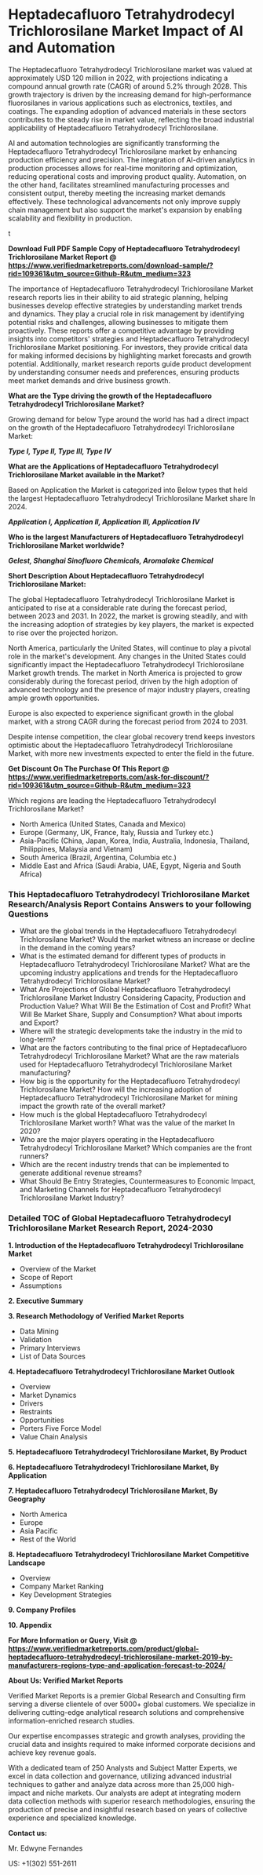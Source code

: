 <meta name="title" content="Global Heptadecafluoro Tetrahydrodecyl Trichlorosilane Market Impact of AI and Automation"><meta name="description" content="The Heptadecafluoro Tetrahydrodecyl Trichlorosilane market was valued at approximately USD 120 million in 2022, with projections indicating a compound annual growth ra"><meta name="title" content="Heptadecafluoro Tetrahydrodecyl Trichlorosilane Market Size, Share, Scope, Trends, Growth, Opportunities, Analysis, Forecast"><h1>Heptadecafluoro Tetrahydrodecyl Trichlorosilane Market Impact of AI and Automation</h1><p>The Heptadecafluoro Tetrahydrodecyl Trichlorosilane market was valued at approximately USD 120 million in 2022, with projections indicating a compound annual growth rate (CAGR) of around 5.2% through 2028. This growth trajectory is driven by the increasing demand for high-performance fluorosilanes in various applications such as electronics, textiles, and coatings. The expanding adoption of advanced materials in these sectors contributes to the steady rise in market value, reflecting the broad industrial applicability of Heptadecafluoro Tetrahydrodecyl Trichlorosilane.</p><p>AI and automation technologies are significantly transforming the Heptadecafluoro Tetrahydrodecyl Trichlorosilane market by enhancing production efficiency and precision. The integration of AI-driven analytics in production processes allows for real-time monitoring and optimization, reducing operational costs and improving product quality. Automation, on the other hand, facilitates streamlined manufacturing processes and consistent output, thereby meeting the increasing market demands effectively. These technological advancements not only improve supply chain management but also support the market's expansion by enabling scalability and flexibility in production.</p>t</p><p id="" class=""><strong>Download Full PDF Sample Copy of Heptadecafluoro Tetrahydrodecyl Trichlorosilane Market Report @ <a href="https://www.verifiedmarketreports.com/download-sample/?rid=109361&utm_source=Github-R&utm_medium=323" target="_blank">https://www.verifiedmarketreports.com/download-sample/?rid=109361&utm_source=Github-R&utm_medium=323</a></strong></p><p>The importance of&nbsp;Heptadecafluoro Tetrahydrodecyl Trichlorosilane Market research reports lies in their ability to aid strategic planning, helping businesses develop effective strategies by understanding market trends and dynamics. They play a crucial role in risk management by identifying potential risks and challenges, allowing businesses to mitigate them proactively. These reports offer a competitive advantage by providing insights into competitors' strategies and Heptadecafluoro Tetrahydrodecyl Trichlorosilane Market positioning. For investors, they provide critical data for making informed decisions by highlighting market forecasts and growth potential. Additionally, market research reports guide product development by understanding consumer needs and preferences, ensuring products meet market demands and drive business growth.</p><p><strong>What are the&nbsp;Type driving the growth of the Heptadecafluoro Tetrahydrodecyl Trichlorosilane Market?</strong></p><p id="" class="">Growing demand for below Type around the world has had a direct impact on the growth of the Heptadecafluoro Tetrahydrodecyl Trichlorosilane Market:</p><em><strong>Type I, Type II, Type III, Type IV</strong></em></p><strong>What are the&nbsp;Applications&nbsp;of Heptadecafluoro Tetrahydrodecyl Trichlorosilane Market available in the Market?</strong></p><p id="" class="">Based on Application the Market is categorized into Below types that held the largest Heptadecafluoro Tetrahydrodecyl Trichlorosilane Market share In 2024.</p><em><strong>Application I, Application II, Application III, Application IV</strong></em></p><strong>Who is the largest Manufacturers of Heptadecafluoro Tetrahydrodecyl Trichlorosilane Market worldwide?</strong></p><p><em><strong>Gelest, Shanghai Sinofluoro Chemicals, Aromalake Chemical</strong></em></p><p id="" class=""><strong>Short Description About Heptadecafluoro Tetrahydrodecyl Trichlorosilane Market:</strong></p><p>The global Heptadecafluoro Tetrahydrodecyl Trichlorosilane Market is anticipated to rise at a considerable rate during the forecast period, between 2023 and 2031. In 2022, the market is growing steadily, and with the increasing adoption of strategies by key players, the market is expected to rise over the projected horizon.</p><p>North America, particularly the United States, will continue to play a pivotal role in the market's development. Any changes in the United States could significantly impact the Heptadecafluoro Tetrahydrodecyl Trichlorosilane Market growth trends. The market in North America is projected to grow considerably during the forecast period, driven by the high adoption of advanced technology and the presence of major industry players, creating ample growth opportunities.</p><p>Europe is also expected to experience significant growth in the global market, with a strong CAGR during the forecast period from 2024 to 2031.</p><p>Despite intense competition, the clear global recovery trend keeps investors optimistic about the Heptadecafluoro Tetrahydrodecyl Trichlorosilane Market, with more new investments expected to enter the field in the future.</p><p id="" class=""><strong>Get Discount On The Purchase Of This Report @ <a href="https://www.verifiedmarketreports.com/ask-for-discount/?rid=109361&utm_source=Github-R&utm_medium=323" target="_blank">https://www.verifiedmarketreports.com/ask-for-discount/?rid=109361&utm_source=Github-R&utm_medium=323</a></strong></p>Which regions are leading the Heptadecafluoro Tetrahydrodecyl Trichlorosilane Market?</p><ul><li>North America (United States, Canada and Mexico)</li><li>Europe (Germany, UK, France, Italy, Russia and Turkey etc.)</li><li>Asia-Pacific (China, Japan, Korea, India, Australia, Indonesia, Thailand, Philippines, Malaysia and Vietnam)</li><li>South America (Brazil, Argentina, Columbia etc.)</li><li>Middle East and Africa (Saudi Arabia, UAE, Egypt, Nigeria and South Africa)</li></ul><h3 id="" class="">This Heptadecafluoro Tetrahydrodecyl Trichlorosilane Market Research/Analysis Report Contains Answers to your following Questions</h3><ul><li>What are the global trends in the Heptadecafluoro Tetrahydrodecyl Trichlorosilane Market? Would the market witness an increase or decline in the demand in the coming years?</li><li>What is the estimated demand for different types of products in Heptadecafluoro Tetrahydrodecyl Trichlorosilane Market? What are the upcoming industry applications and trends for the Heptadecafluoro Tetrahydrodecyl Trichlorosilane Market?</li><li>What Are Projections of Global Heptadecafluoro Tetrahydrodecyl Trichlorosilane Market Industry Considering Capacity, Production and Production Value? What Will Be the Estimation of Cost and Profit? What Will Be Market Share, Supply and Consumption? What about imports and Export?</li><li>Where will the strategic developments take the industry in the mid to long-term?</li><li>What are the factors contributing to the final price of Heptadecafluoro Tetrahydrodecyl Trichlorosilane Market? What are the raw materials used for Heptadecafluoro Tetrahydrodecyl Trichlorosilane Market manufacturing?</li><li>How big is the opportunity for the Heptadecafluoro Tetrahydrodecyl Trichlorosilane Market? How will the increasing adoption of Heptadecafluoro Tetrahydrodecyl Trichlorosilane Market for mining impact the growth rate of the overall market?</li><li>How much is the global Heptadecafluoro Tetrahydrodecyl Trichlorosilane Market worth? What was the value of the market In 2020?</li><li>Who are the major players operating in the Heptadecafluoro Tetrahydrodecyl Trichlorosilane Market? Which companies are the front runners?</li><li>Which are the recent industry trends that can be implemented to generate additional revenue streams?</li><li>What Should Be Entry Strategies, Countermeasures to Economic Impact, and Marketing Channels for Heptadecafluoro Tetrahydrodecyl Trichlorosilane Market Industry?</li></ul><h3 id="" class="">Detailed TOC of Global Heptadecafluoro Tetrahydrodecyl Trichlorosilane Market Research Report, 2024-2030</h3><p id="" class=""><strong>1. Introduction of the Heptadecafluoro Tetrahydrodecyl Trichlorosilane Market</strong></p><ul><li>Overview of the Market</li><li>Scope of Report</li><li>Assumptions</li></ul><p id="" class=""><strong>2. Executive Summary</strong></p><p id="" class=""><strong>3. Research Methodology of Verified Market Reports</strong></p><ul><li>Data Mining</li><li>Validation</li><li>Primary Interviews</li><li>List of Data Sources</li></ul><p id="" class=""><strong>4. Heptadecafluoro Tetrahydrodecyl Trichlorosilane Market Outlook</strong></p><ul><li>Overview</li><li>Market Dynamics</li><li>Drivers</li><li>Restraints</li><li>Opportunities</li><li>Porters Five Force Model</li><li>Value Chain Analysis</li></ul><p id="" class=""><strong>5. Heptadecafluoro Tetrahydrodecyl Trichlorosilane Market, By Product</strong></p><p id="" class=""><strong>6. Heptadecafluoro Tetrahydrodecyl Trichlorosilane Market, By Application</strong></p><p id="" class=""><strong>7. Heptadecafluoro Tetrahydrodecyl Trichlorosilane Market, By Geography</strong></p><ul><li>North America</li><li>Europe</li><li>Asia Pacific</li><li>Rest of the World</li></ul><p id="" class=""><strong>8. Heptadecafluoro Tetrahydrodecyl Trichlorosilane Market Competitive Landscape</strong></p><ul><li>Overview</li><li>Company Market Ranking</li><li>Key Development Strategies</li></ul><p id="" class=""><strong>9. Company Profiles</strong></p><p id="" class=""><strong>10. Appendix</strong></p><p id="" class=""><strong>For More Information or Query, Visit @ <a href="https://www.verifiedmarketreports.com/product/global-heptadecafluoro-tetrahydrodecyl-trichlorosilane-market-2019-by-manufacturers-regions-type-and-application-forecast-to-2024/" target="_blank">https://www.verifiedmarketreports.com/product/global-heptadecafluoro-tetrahydrodecyl-trichlorosilane-market-2019-by-manufacturers-regions-type-and-application-forecast-to-2024/</a></strong></p><p id="" class=""><strong>About Us: Verified Market Reports</strong></p><p id="" class="">Verified Market Reports is a premier Global Research and Consulting firm serving a diverse clientele of over 5000+ global customers. We specialize in delivering cutting-edge analytical research solutions and comprehensive information-enriched research studies.</p><p id="" class="">Our expertise encompasses strategic and growth analyses, providing the crucial data and insights required to make informed corporate decisions and achieve key revenue goals.</p><p id="" class="">With a dedicated team of 250 Analysts and Subject Matter Experts, we excel in data collection and governance, utilizing advanced industrial techniques to gather and analyze data across more than 25,000 high-impact and niche markets. Our analysts are adept at integrating modern data collection methods with superior research methodologies, ensuring the production of precise and insightful research based on years of collective experience and specialized knowledge.</p><p id="" class=""><strong>Contact us:</strong></p><p id="" class="">Mr. Edwyne Fernandes</p><p id="" class="">US: +1(302) 551-2611</p>